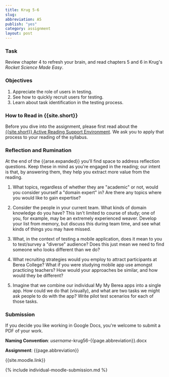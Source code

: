```yaml
---
title: Krug 5-6
slug: 
abbreviation: A5
publish: "yes"
category: assignment
layout: post
---
```


### Task

Review chapter 4 to refresh your brain, and read chapters 5 and 6 in Krug's *Rocket Science Made Easy*.

### Objectives

1. Appreciate the role of users in testing.
1. See how to quickly recruit users for testing.
1. Learn about task identification in the testing process.

### How to Read in {{site.short}}

Before you dive into the assignment, please first read about the [{{site.short}} Active Reading Support Environment]({{site.base}}/infra/active-reading-process/). We ask you to apply that process to your reading of the syllabus.

### Reflection and Rumination

At the end of the {{arse.expanded}} you'll find space to address reflection questions. Keep these in mind as you're engaged in the reading; our intent is that, by answering them, they help you extract more value from the reading.

1. What topics, regardless of whether they are "academic" or not, would you consider yourself a "domain expert" in? Are there any topics where you would like to gain expertise?

1. Consider the people in your current team. What kinds of domain knowledge do you have? This isn't limited to course of study; one of you, for example, may be an extremely experienced weaver. Develop your list from memory, but discuss this during team time, and see what kinds of things you may have missed.

1. What, in the context of testing a mobile application, does it mean to you to test/survey a "diverse" audience? Does this just mean we need to find someone who looks different than we do?

1. What recruiting strategies would you employ to attract participants at Berea College? What if you were studying mobile app use amongst practicing teachers? How would your approaches be similar, and how would they be different?

1. Imagine that we combine our individual My My Berea apps into a single app. How could we do that (visually), and what are two tasks we might ask people to do with the app? Write pilot test scenarios for each of those tasks.

### Submission

If you decide you like working in Google Docs, you're welcome to submit a PDF of your work.

**Naming Convention**: *username*-krug56-{{page.abbreviation}}.docx

**Assignment**: {{page.abbreviation}}

{{site.moodle.link}}

{% include individual-moodle-submission.md %}

